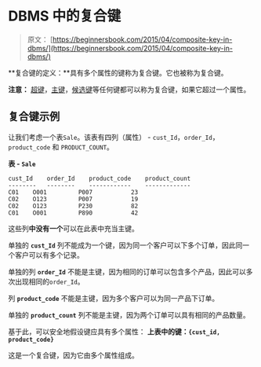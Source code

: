 # DBMS 中的复合键

> 原文： [https://beginnersbook.com/2015/04/composite-key-in-dbms/](https://beginnersbook.com/2015/04/composite-key-in-dbms/)

**复合键的定义：**具有多个属性的键称为复合键。它也被称为复合键。

**注意：** [超键](https://beginnersbook.com/2015/04/super-key-in-dbms/)，[主键](https://beginnersbook.com/2015/04/primary-key-in-dbms/)，[候选键](https://beginnersbook.com/2015/04/candidate-key-in-dbms/)等任何键都可以称为复合键，如果它超过一个属性。

## 复合键示例

让我们考虑一个表`Sale`。该表有四列（属性） - `cust_Id`，`order_Id`，`product_code` 和 `PRODUCT_COUNT`。

**表 - `Sale`**

```
cust_Id    order_Id    product_code    product_count
--------   --------    ------------    -------------
C01	   O001         P007           23
C02	   O123	        P007           19
C02	   O123	        P230           82
C01	   O001	        P890           42
```

这些列**中没有一个**可以在此表中充当主键。

单独的 **`cust_Id`** 列不能成为一个键，因为同一个客户可以下多个订单，因此同一个客户可以有多个记录。

单独的列 **`order_Id`** 不能是主键，因为相同的订单可以包含多个产品，因此可以多次出现相同的`order_Id`。

列 **`product_code`** 不能是主键，因为多个客户可以为同一产品下订单。

单独的 **`product_count`** 列不能是主键，因为两个订单可以具有相同的产品数量。

基于此，可以安全地假设键应具有多个属性：
**上表中的键：`{cust_id, product_code}`**

这是一个复合键，因为它由多个属性组成。